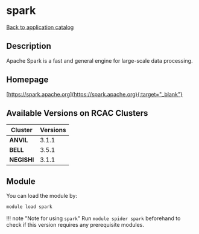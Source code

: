 # spark

[Back to application catalog](../app_catalog.md)

## Description

Apache Spark is a fast and general engine for large-scale data processing.

## Homepage

[https://spark.apache.org](https://spark.apache.org){:target="_blank"}

## Available Versions on RCAC Clusters

|Cluster|Versions|
|---|---|
**ANVIL**|3.1.1
**BELL**|3.5.1
**NEGISHI**|3.1.1

## Module

You can load the module by:

```bash
module load spark
```

!!! note "Note for using `spark`"
    Run `module spider spark` beforehand to check if this version requires any prerequisite modules.
